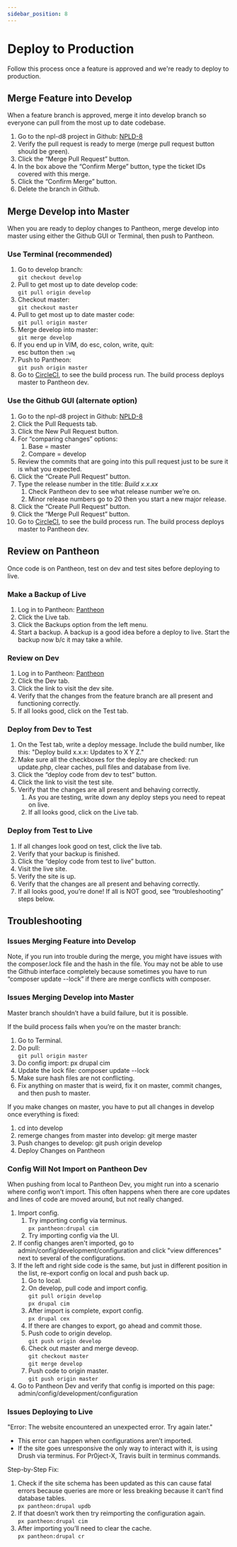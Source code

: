 ```yaml
---
sidebar_position: 8
---
```


# Deploy to Production

Follow this process once a feature is approved and we're ready to deploy to production.

## Merge Feature into Develop

When a feature branch is approved, merge it into develop branch so everyone can pull from the most up to date codebase.

1. Go to the npl-d8 project in Github: [NPLD-8](https://github.com/Nashville-Public-Library/npl-d8)
1. Verify the pull request is ready to merge (merge pull request button should be green).
1. Click the “Merge Pull Request” button.
1. In the box above the “Confirm Merge” button, type the ticket IDs covered with this merge.
1. Click the “Confirm Merge” button.
1. Delete the branch in Github.

## Merge Develop into Master

When you are ready to deploy changes to Pantheon, merge develop into master using either the Github GUI or Terminal, then push to Pantheon.

### Use Terminal (recommended)

1. Go to develop branch:  
`git checkout develop`
1. Pull to get most up to date develop code:  
`git pull origin develop`
1. Checkout master:  
`git checkout master`
1. Pull to get most up to date master code:  
`git pull origin master`
1. Merge develop into master:  
`git merge develop`
1. If you end up in VIM, do esc, colon, write, quit:  
esc button then `:wq`
1. Push to Pantheon:  
`git push origin master`
1. Go to [CircleCI](https://circleci.com/), to see the build process run. The build process deploys master to Pantheon dev.  

### Use the Github GUI (alternate option)

1. Go to the npl-d8 project in Github: [NPLD-8](https://github.com/Nashville-Public-Library/npl-d8)
1. Click the Pull Requests tab.
1. Click the New Pull Request button.
1. For “comparing changes” options:
   1. Base = master
   1. Compare = develop
1. Review the commits that are going into this pull request just to be sure it is what you expected.
1. Click the “Create Pull Request” button.
1. Type the release number in the title: *Build x.x.xx*
   1. Check Pantheon dev to see what release number we’re on.
   1. Minor release numbers go to 20 then you start a new major release.
1. Click the “Create Pull Request” button.
1. Click the “Merge Pull Request” button.
1. Go to [CircleCI](https://circleci.com/), to see the build process run. The build process deploys master to Pantheon dev.

## Review on Pantheon

Once code is on Pantheon, test on dev and test sites before deploying to live.

### Make a Backup of Live

1. Log in to Pantheon: [Pantheon](https://pantheon.io)
1. Click the Live tab.
1. Click the Backups option from the left menu.
1. Start a backup. A backup is a good idea before a deploy to live. Start the backup now b/c it may take a while.

### Review on Dev

1. Log in to Pantheon: [Pantheon](https://pantheon.io)
1. Click the Dev tab.
1. Click the link to visit the dev site.
1. Verify that the changes from the feature branch are all present and functioning correctly.
1. If all looks good, click on the Test tab.

### Deploy from Dev to Test

1. On the Test tab, write a deploy message. Include the build number, like this: "Deploy build x.x.x: Updates to X Y Z."
1. Make sure all the checkboxes for the deploy are checked: run update.php, clear caches, pull files and database from live.
1. Click the “deploy code from dev to test” button.
1. Click the link to visit the test site.
1. Verify that the changes are all present and behaving correctly.
   1. As you are testing, write down any deploy steps you need to repeat on live.
   1. If all looks good, click on the Live tab.

### Deploy from Test to Live

1. If all changes look good on test, click the live tab.
1. Verify that your backup is finished.
1. Click the “deploy code from test to live” button.
1. Visit the live site.
1. Verify the site is up.
1. Verify that the changes are all present and behaving correctly.
1. If all looks good, you’re done! If all is NOT good, see “troubleshooting” steps below.

## Troubleshooting

### Issues Merging Feature into Develop

Note, if you run into trouble during the merge, you might have issues with the composer.lock file and the hash in the file. You may not be able to use the Github interface completely because sometimes you have to run “composer update --lock” if there are merge conflicts with composer.

### Issues Merging Develop into Master

Master branch shouldn’t have a build failure, but it is possible.

If the build process fails when you’re on the master branch:
1. Go to Terminal.
1. Do pull:  
`git pull origin master`
1. Do config import: px drupal cim
1. Update the lock file: composer update --lock
1. Make sure hash files are not conflicting.
1. Fix anything on master that is weird, fix it on master, commit changes, and then push to master.

If you make changes on master, you have to put all changes in develop once everything is fixed:
1. cd into develop
1. remerge changes from master into develop: git merge master
1. Push changes to develop: git push origin develop
1. Deploy Changes on Pantheon

### Config Will Not Import on Pantheon Dev

When pushing from local to Pantheon Dev, you might run into a scenario where config won't import. This often happens when there are core updates and lines of code are moved around, but not really changed.

1. Import config.
   1. Try importing config via terminus.  
   `px pantheon:drupal cim`
   1. Try importing config via the UI.
1. If config changes aren't imported, go to admin/config/development/configuration and click "view differences" next to several of the configurations.  
1. If the left and right side code is the same, but just in different position in the list, re-export config on local and push back up.
   1. Go to local.
   1. On develop, pull code and import config.  
   `git pull origin develop`  
   `px drupal cim`
   1. After import is complete, export config.  
   `px drupal cex`
   1. If there are changes to export, go ahead and commit those.
   1. Push code to origin develop.  
   `git push origin develop`  
   1. Check out master and merge deveop.  
   `git checkout master`  
   `git merge develop`
   1. Push code to origin master.  
   `git push origin master`
1. Go to Pantheon Dev and verify that config is imported on this page: admin/config/development/configuration

### Issues Deploying to Live

"Error: The website encountered an unexpected error. Try again later."
- This error can happen when configurations aren’t imported.
- If the site goes unresponsive the only way to interact with it, is using Drush via terminus. For Pr0ject-X, Travis built in terminus commands.

Step-by-Step Fix:
1. Check if the site schema has been updated as this can cause fatal errors because queries are more or less breaking because it can’t find database tables.  
`px pantheon:drupal updb`
1. If that doesn’t work then try reimporting the configuration again.  
`px pantheon:drupal cim`
1. After importing you’ll need to clear the cache.  
`px pantheon:drupal cr`
